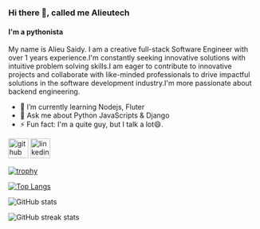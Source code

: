 ### Hi there 👋, called me Alieutech
#### I'm a pythonista
My name is Alieu Saidy. I am a creative full-stack Software Engineer with over 1 years experience.I'm constantly seeking innovative solutions with intuitive problem solving skills.I am eager to contribute to innovative projects and collaborate with like-minded professionals to drive impactful solutions in the software development industry.I'm more passionate about backend engineering.



- 🌱 I’m currently learning Nodejs, Fluter 
- 💬 Ask me about Python JavaScripts & Django 
- ⚡ Fun fact: I'm a quite guy, but I talk a lot😄. 


[<img src='https://cdn.jsdelivr.net/npm/simple-icons@3.0.1/icons/github.svg' alt='github' height='40'>](https://github.com/alieutech)  [<img src='https://cdn.jsdelivr.net/npm/simple-icons@3.0.1/icons/linkedin.svg' alt='linkedin' height='40'>](https://www.linkedin.com/in/https://www.linkedin.com/in/alieu-saidy-b1833a27b/)  

[![trophy](https://github-profile-trophy.vercel.app/?username=alieutech)](https://github.com/ryo-ma/github-profile-trophy)

[![Top Langs](https://github-readme-stats.vercel.app/api/top-langs/?username=alieutech)](https://github.com/anuraghazra/github-readme-stats)

![GitHub stats](https://github-readme-stats.vercel.app/api?username=alieutech&show_icons=true&count_private=true)  

![GitHub streak stats](https://streak-stats.demolab.com/?user=alieutech)  

